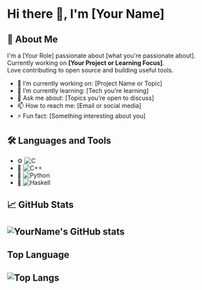 # Hi there 👋, I'm [Your Name]

## 🚀 About Me
I'm a [Your Role] passionate about [what you're passionate about].  
Currently working on **[Your Project or Learning Focus]**.  
Love contributing to open source and building useful tools.

- 🔭 I’m currently working on: [Project Name or Topic]
- 🌱 I’m currently learning: [Tech you're learning]
- 💬 Ask me about: [Topics you’re open to discuss]
- 📫 How to reach me: [Email or social media]
- ⚡ Fun fact: [Something interesting about you]

## 🛠️ Languages and Tools

- ⚙️ ![C](https://img.shields.io/badge/C-00599C?style=for-the-badge&logo=c&logoColor=white)
- 🧠 ![C++](https://img.shields.io/badge/C++-00599C?style=for-the-badge&logo=c%2B%2B&logoColor=white)
- 🐍 ![Python](https://img.shields.io/badge/Python-3670A0?style=for-the-badge&logo=python&logoColor=ffdd54)
- 📐 ![Haskell](https://img.shields.io/badge/Haskell-5e5086?style=for-the-badge&logo=haskell&logoColor=white)

## 📈 GitHub Stats
![YourName's GitHub stats](https://github-readme-stats.vercel.app/api?username=timote1koenig&hide=stars,issues&show=reviews,prs_merged&show_icons=true&theme=radical)
---

## Top Language
![Top Langs](https://github-readme-stats.vercel.app/api/top-langs/?username=timote1koenig&theme=radical)
---
